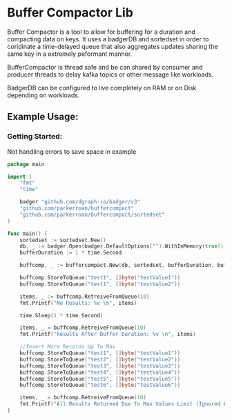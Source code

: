 # Buffer Compactor Lib

Buffer Compactor is a tool to allow for buffering for a duration and compacting data on keys. It uses a badgerDB and sortedset in order to coridinate a time-delayed queue that also aggregates updates sharing the same key in a extremely peformant manner. 

BufferCompactor is thread safe and be can shared by consumer and producer threads to delay kafka topics or other message like workloads.

BadgerDB can be configured to live completely on RAM or on Disk depending on workloads. 

## Example Usage: 

### Getting Started:
Not handling errors to save space in example
```go
package main

import (
	"fmt"
	"time"

	badger "github.com/dgraph-io/badger/v3"
	"github.com/parkerroan/buffercompact"
	"github.com/parkerroan/buffercompact/sortedset"
)

func main() {
	sortedset := sortedset.New()
	db, _ := badger.Open(badger.DefaultOptions("").WithInMemory(true))
	bufferDuration := 1 * time.Second

	buffcomp, _ := buffercompact.New(db, sortedset, bufferDuration, buffercompact.WithMaxValues(5))

	buffcomp.StoreToQueue("test1", []byte("testValue1"))
	buffcomp.StoreToQueue("test1", []byte("testValue2"))

	items, _ := buffcomp.RetreiveFromQueue(10)
	fmt.Printf("No Results: %v \n", items)

	time.Sleep(1 * time.Second)

	items, _ = buffcomp.RetreiveFromQueue(10)
	fmt.Printf("Results After Buffer Duration: %v \n", items)

	//Insert More Records Up To Max
	buffcomp.StoreToQueue("test1", []byte("testValue1"))
	buffcomp.StoreToQueue("test2", []byte("testValue2"))
	buffcomp.StoreToQueue("test3", []byte("testValue3"))
	buffcomp.StoreToQueue("test4", []byte("testValue4"))
	buffcomp.StoreToQueue("test5", []byte("testValue5"))
	buffcomp.StoreToQueue("test6", []byte("testValue6"))

	items, _ = buffcomp.RetreiveFromQueue(10)
	fmt.Printf("All Results Returned Due To Max Values Limit (Ignored Buffer Duration): %v \n", items)
}

```

```go:examples/getting_started.go
```
